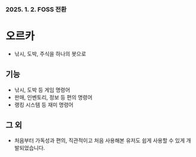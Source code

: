 ### 2025. 1. 2. FOSS 전환

# 오르카
* 낚시, 도박, 주식을 하나의 봇으로

## 기능
* 낚시, 도박 등 게임 명령어
* 판매, 인벤토리, 정보 등 편의 명령어
* 랭킹 시스템 등 재미 명령어

## 그 외
* 처음부터 가독성과 편의, 직관적이고 처음 사용해본 유저도 쉽게 사용할 수 있게 개발되었습니다.
